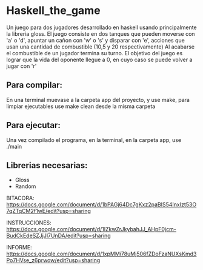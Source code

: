 # Haskell_the_game
Un juego para dos jugadores desarrollado en haskell usando principalmente la libreria gloss.
El juego consiste en dos tanques que pueden moverse con 'a' o 'd', apuntar un cañon con 'w' o 's' y disparar con 'e', acciones que usan una cantidad de combustible (10,5 y 20 respectivamente)
Al acabarse el combustible de un jugador termina su turno.
El objetivo del juego es lograr que la vida del oponente llegue a 0, en cuyo caso se puede volver a jugar con 'r'

## Para compilar:
En una terminal muevase a la carpeta app del proyecto, y use make, para limpiar ejecutables use make clean desde la misma carpeta

## Para ejecutar:
Una vez compilado el programa, en la terminal, en la carpeta app, use ./main

## Librerias necesarias:
- Gloss
- Random

BITACORA: https://docs.google.com/document/d/1bPAGj64Dc7gKxz2paBIS54InxIzt53O7qZTqCM2f1wE/edit?usp=sharing

INSTRUCCIONES: https://docs.google.com/document/d/1IZkwZrJkybahJJ_AHpF0jcm-BudCkEdeSZJjJl7UnDA/edit?usp=sharing

INFORME: https://docs.google.com/document/d/1xpMMi78uMj506fZDoFzaNUXsKmd3Po7HVse_z6prwow/edit?usp=sharing
